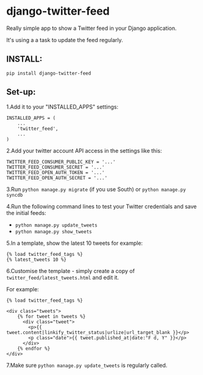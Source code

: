 django-twitter-feed
===================

Really simple app to show a Twitter feed in your Django application.

It's using a a task to update the feed regularly.


INSTALL:
--------
`pip install django-twitter-feed`


Set-up:
-------

1.Add it to your "INSTALLED_APPS" settings:

    INSTALLED_APPS = (
        ...
        'twitter_feed',
        ...
    )

2.Add your twitter account API access in the settings like this:

    TWITTER_FEED_CONSUMER_PUBLIC_KEY = '...'
    TWITTER_FEED_CONSUMER_SECRET = '...'
    TWITTER_FEED_OPEN_AUTH_TOKEN = '...'
    TWITTER_FEED_OPEN_AUTH_SECRET = '...'

3.Run `python manage.py migrate` (if you use South) or `python manage.py syncdb`

4.Run the following command lines to test your Twitter credentials and save the initial feeds:
* `python manage.py update_tweets`
* `python manage.py show_tweets`

5.In a template, show the latest 10 tweets for example:

    {% load twitter_feed_tags %}
    {% latest_tweets 10 %}

6.Customise the template - simply create a copy of `twitter_feed/latest_tweets.html` and edit it.

For example:

	{% load twitter_feed_tags %}

	<div class="tweets">
    	{% for tweet in tweets %}
	      <div class="tweet">
    	    <p>{{ tweet.content|linkify_twitter_status|urlize|url_target_blank }}</p>
        	<p class="date">{{ tweet.published_at|date:"F d, Y" }}</p>
	      </div>
    	{% endfor %}
	</div>
	
7.Make sure `python manage.py update_tweets` is regularly called.
